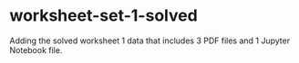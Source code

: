 # worksheet-set-1-solved
Adding the solved worksheet 1 data that includes 3 PDF files and 1 Jupyter Notebook file.
